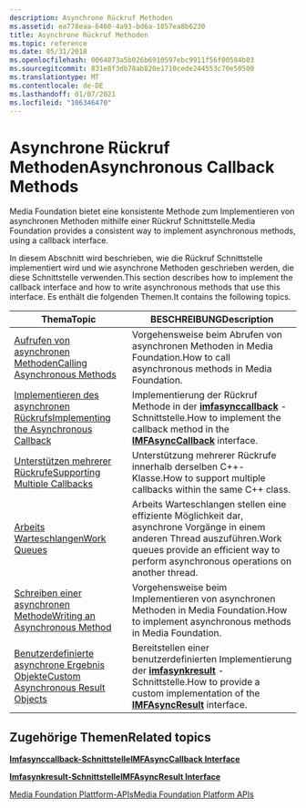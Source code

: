```yaml
---
description: Asynchrone Rückruf Methoden
ms.assetid: ea778eaa-6460-4a93-bd6a-1857ea8b6230
title: Asynchrone Rückruf Methoden
ms.topic: reference
ms.date: 05/31/2018
ms.openlocfilehash: 0064873a5b026b6910597ebc9911f56f00584b03
ms.sourcegitcommit: 831e8f3db78ab820e1710cede244553c70e50500
ms.translationtype: MT
ms.contentlocale: de-DE
ms.lasthandoff: 01/07/2021
ms.locfileid: "106346470"
---
```

# <a name="asynchronous-callback-methods"></a><span data-ttu-id="d0bf0-103">Asynchrone Rückruf Methoden</span><span class="sxs-lookup"><span data-stu-id="d0bf0-103">Asynchronous Callback Methods</span></span>

<span data-ttu-id="d0bf0-104">Media Foundation bietet eine konsistente Methode zum Implementieren von asynchronen Methoden mithilfe einer Rückruf Schnittstelle.</span><span class="sxs-lookup"><span data-stu-id="d0bf0-104">Media Foundation provides a consistent way to implement asynchronous methods, using a callback interface.</span></span>

<span data-ttu-id="d0bf0-105">In diesem Abschnitt wird beschrieben, wie die Rückruf Schnittstelle implementiert wird und wie asynchrone Methoden geschrieben werden, die diese Schnittstelle verwenden.</span><span class="sxs-lookup"><span data-stu-id="d0bf0-105">This section describes how to implement the callback interface and how to write asynchronous methods that use this interface.</span></span> <span data-ttu-id="d0bf0-106">Es enthält die folgenden Themen.</span><span class="sxs-lookup"><span data-stu-id="d0bf0-106">It contains the following topics.</span></span>



| <span data-ttu-id="d0bf0-107">Thema</span><span class="sxs-lookup"><span data-stu-id="d0bf0-107">Topic</span></span>                                                                                | <span data-ttu-id="d0bf0-108">BESCHREIBUNG</span><span class="sxs-lookup"><span data-stu-id="d0bf0-108">Description</span></span>                                                                                         |
|--------------------------------------------------------------------------------------|-----------------------------------------------------------------------------------------------------|
| [<span data-ttu-id="d0bf0-109">Aufrufen von asynchronen Methoden</span><span class="sxs-lookup"><span data-stu-id="d0bf0-109">Calling Asynchronous Methods</span></span>](calling-asynchronous-methods.md)                     | <span data-ttu-id="d0bf0-110">Vorgehensweise beim Abrufen von asynchronen Methoden in Media Foundation.</span><span class="sxs-lookup"><span data-stu-id="d0bf0-110">How to call asynchronous methods in Media Foundation.</span></span>                                               |
| [<span data-ttu-id="d0bf0-111">Implementieren des asynchronen Rückrufs</span><span class="sxs-lookup"><span data-stu-id="d0bf0-111">Implementing the Asynchronous Callback</span></span>](implementing-the-asynchronous-callback.md) | <span data-ttu-id="d0bf0-112">Implementierung der Rückruf Methode in der [**imfasynccallback**](/windows/desktop/api/mfobjects/nn-mfobjects-imfasynccallback) -Schnittstelle.</span><span class="sxs-lookup"><span data-stu-id="d0bf0-112">How to implement the callback method in the [**IMFAsyncCallback**](/windows/desktop/api/mfobjects/nn-mfobjects-imfasynccallback) interface.</span></span> |
| [<span data-ttu-id="d0bf0-113">Unterstützen mehrerer Rückrufe</span><span class="sxs-lookup"><span data-stu-id="d0bf0-113">Supporting Multiple Callbacks</span></span>](supporting-multiple-callbacks.md)                   | <span data-ttu-id="d0bf0-114">Unterstützung mehrerer Rückrufe innerhalb derselben C++-Klasse.</span><span class="sxs-lookup"><span data-stu-id="d0bf0-114">How to support multiple callbacks within the same C++ class.</span></span>                                        |
| [<span data-ttu-id="d0bf0-115">Arbeits Warteschlangen</span><span class="sxs-lookup"><span data-stu-id="d0bf0-115">Work Queues</span></span>](work-queues.md)                                                       | <span data-ttu-id="d0bf0-116">Arbeits Warteschlangen stellen eine effiziente Möglichkeit dar, asynchrone Vorgänge in einem anderen Thread auszuführen.</span><span class="sxs-lookup"><span data-stu-id="d0bf0-116">Work queues provide an efficient way to perform asynchronous operations on another thread.</span></span>          |
| [<span data-ttu-id="d0bf0-117">Schreiben einer asynchronen Methode</span><span class="sxs-lookup"><span data-stu-id="d0bf0-117">Writing an Asynchronous Method</span></span>](writing-an-asynchronous-method.md)                 | <span data-ttu-id="d0bf0-118">Vorgehensweise beim Implementieren von asynchronen Methoden in Media Foundation.</span><span class="sxs-lookup"><span data-stu-id="d0bf0-118">How to implement asynchronous methods in Media Foundation.</span></span>                                          |
| [<span data-ttu-id="d0bf0-119">Benutzerdefinierte asynchrone Ergebnis Objekte</span><span class="sxs-lookup"><span data-stu-id="d0bf0-119">Custom Asynchronous Result Objects</span></span>](custom-asynchronous-result-objects.md)         | <span data-ttu-id="d0bf0-120">Bereitstellen einer benutzerdefinierten Implementierung der [**imfasynkresult**](/windows/desktop/api/mfobjects/nn-mfobjects-imfasyncresult) -Schnittstelle.</span><span class="sxs-lookup"><span data-stu-id="d0bf0-120">How to provide a custom implementation of the [**IMFAsyncResult**](/windows/desktop/api/mfobjects/nn-mfobjects-imfasyncresult) interface.</span></span>   |



 

## <a name="related-topics"></a><span data-ttu-id="d0bf0-121">Zugehörige Themen</span><span class="sxs-lookup"><span data-stu-id="d0bf0-121">Related topics</span></span>

<dl> <dt>

[<span data-ttu-id="d0bf0-122">**Imfasynccallback-Schnittstelle**</span><span class="sxs-lookup"><span data-stu-id="d0bf0-122">**IMFAsyncCallback Interface**</span></span>](/windows/desktop/api/mfobjects/nn-mfobjects-imfasynccallback)
</dt> <dt>

[<span data-ttu-id="d0bf0-123">**Imfasynkresult-Schnittstelle**</span><span class="sxs-lookup"><span data-stu-id="d0bf0-123">**IMFAsyncResult Interface**</span></span>](/windows/desktop/api/mfobjects/nn-mfobjects-imfasyncresult)
</dt> <dt>

[<span data-ttu-id="d0bf0-124">Media Foundation Plattform-APIs</span><span class="sxs-lookup"><span data-stu-id="d0bf0-124">Media Foundation Platform APIs</span></span>](media-foundation-platform-apis.md)
</dt> </dl>

 

 



